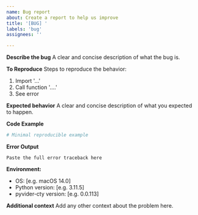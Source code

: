 ```yaml
---
name: Bug report
about: Create a report to help us improve
title: '[BUG] '
labels: 'bug'
assignees: ''

---
```


**Describe the bug**
A clear and concise description of what the bug is.

**To Reproduce**
Steps to reproduce the behavior:
1. Import '...'
2. Call function '....'
3. See error

**Expected behavior**
A clear and concise description of what you expected to happen.

**Code Example**
```python
# Minimal reproducible example
```

**Error Output**
```
Paste the full error traceback here
```

**Environment:**
 - OS: [e.g. macOS 14.0]
 - Python version: [e.g. 3.11.5]
 - pyvider-cty version: [e.g. 0.0.113]

**Additional context**
Add any other context about the problem here.